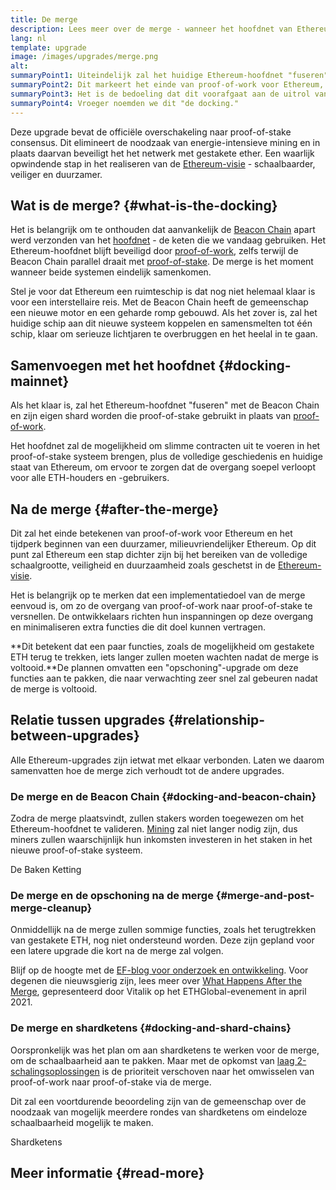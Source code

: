 ```yaml
---
title: De merge
description: Lees meer over de merge - wanneer het hoofdnet van Ethereum wordt gevoegd bij het gecoördineerde proof-of-stake systeem Beacon Chain.
lang: nl
template: upgrade
image: /images/upgrades/merge.png
alt: 
summaryPoint1: Uiteindelijk zal het huidige Ethereum-hoofdnet "fuseren" met het Beacon Chain proof-of-stake systeem.
summaryPoint2: Dit markeert het einde van proof-of-work voor Ethereum, en de volledige overgang naar proof-of-stake.
summaryPoint3: Het is de bedoeling dat dit voorafgaat aan de uitrol van shardketens.
summaryPoint4: Vroeger noemden we dit "de docking."
---
```


<UpgradeStatus dateKey="page-upgrades-merge-date">
  Deze upgrade bevat de officiële overschakeling naar proof-of-stake consensus. Dit elimineert de noodzaak van energie-intensieve mining en in plaats daarvan beveiligt het het netwerk met gestakete ether. Een waarlijk opwindende stap in het realiseren van de <a href="/roadmap/vision/">Ethereum-visie</a> - schaalbaarder, veiliger en duurzamer.
</UpgradeStatus>

## Wat is de merge? {#what-is-the-docking}

Het is belangrijk om te onthouden dat aanvankelijk de [Beacon Chain](/roadmap/beacon-chain/) apart werd verzonden van het [hoofdnet](/glossary/#mainnet) - de keten die we vandaag gebruiken. Het Ethereum-hoofdnet blijft beveiligd door [proof-of-work](/developers/docs/consensus-mechanisms/pow/), zelfs terwijl de Beacon Chain parallel draait met [proof-of-stake](/developers/docs/consensus-mechanisms/pos/). De merge is het moment wanneer beide systemen eindelijk samenkomen.

Stel je voor dat Ethereum een ruimteschip is dat nog niet helemaal klaar is voor een interstellaire reis. Met de Beacon Chain heeft de gemeenschap een nieuwe motor en een geharde romp gebouwd. Als het zover is, zal het huidige schip aan dit nieuwe systeem koppelen en samensmelten tot één schip, klaar om serieuze lichtjaren te overbruggen en het heelal in te gaan.

## Samenvoegen met het hoofdnet {#docking-mainnet}

Als het klaar is, zal het Ethereum-hoofdnet "fuseren" met de Beacon Chain en zijn eigen shard worden die proof-of-stake gebruikt in plaats van [proof-of-work](/developers/docs/consensus-mechanisms/pow/).

Het hoofdnet zal de mogelijkheid om slimme contracten uit te voeren in het proof-of-stake systeem brengen, plus de volledige geschiedenis en huidige staat van Ethereum, om ervoor te zorgen dat de overgang soepel verloopt voor alle ETH-houders en -gebruikers.

## Na de merge {#after-the-merge}

Dit zal het einde betekenen van proof-of-work voor Ethereum en het tijdperk beginnen van een duurzamer, milieuvriendelijker Ethereum. Op dit punt zal Ethereum een stap dichter zijn bij het bereiken van de volledige schaalgrootte, veiligheid en duurzaamheid zoals geschetst in de [Ethereum-visie](/roadmap/vision/).

Het is belangrijk op te merken dat een implementatiedoel van de merge eenvoud is, om zo de overgang van proof-of-work naar proof-of-stake te versnellen. De ontwikkelaars richten hun inspanningen op deze overgang en minimaliseren extra functies die dit doel kunnen vertragen.

**Dit betekent dat een paar functies, zoals de mogelijkheid om gestakete ETH terug te trekken, iets langer zullen moeten wachten nadat de merge is voltooid.**De plannen omvatten een "opschoning"-upgrade om deze functies aan te pakken, die naar verwachting zeer snel zal gebeuren nadat de merge is voltooid.

## Relatie tussen upgrades {#relationship-between-upgrades}

Alle Ethereum-upgrades zijn ietwat met elkaar verbonden. Laten we daarom samenvatten hoe de merge zich verhoudt tot de andere upgrades.

### De merge en de Beacon Chain {#docking-and-beacon-chain}

Zodra de merge plaatsvindt, zullen stakers worden toegewezen om het Ethereum-hoofdnet te valideren. [Mining](/developers/docs/consensus-mechanisms/pow/mining/) zal niet langer nodig zijn, dus miners zullen waarschijnlijk hun inkomsten investeren in het staken in het nieuwe proof-of-stake systeem.

<ButtonLink to="/roadmap/beacon-chain/">
  De Baken Ketting
</ButtonLink>

### De merge en de opschoning na de merge {#merge-and-post-merge-cleanup}

Onmiddellijk na de merge zullen sommige functies, zoals het terugtrekken van gestakete ETH, nog niet ondersteund worden. Deze zijn gepland voor een latere upgrade die kort na de merge zal volgen.

Blijf op de hoogte met de [EF-blog voor onderzoek en ontwikkeling](https://blog.ethereum.org/category/research-and-development/). Voor degenen die nieuwsgierig zijn, lees meer over [What Happens After the Merge](https://youtu.be/7ggwLccuN5s?t=101), gepresenteerd door Vitalik op het ETHGlobal-evenement in april 2021.

### De merge en shardketens {#docking-and-shard-chains}

Oorspronkelijk was het plan om aan shardketens te werken voor de merge, om de schaalbaarheid aan te pakken. Maar met de opkomst van [laag 2-schalingsoplossingen](/developers/docs/scaling/#layer-2-scaling) is de prioriteit verschoven naar het omwisselen van proof-of-work naar proof-of-stake via de merge.

Dit zal een voortdurende beoordeling zijn van de gemeenschap over de noodzaak van mogelijk meerdere rondes van shardketens om eindeloze schaalbaarheid mogelijk te maken.

<ButtonLink to="/roadmap/danksharding/">
  Shardketens
</ButtonLink>

## Meer informatie {#read-more}

<MergeArticleList />
